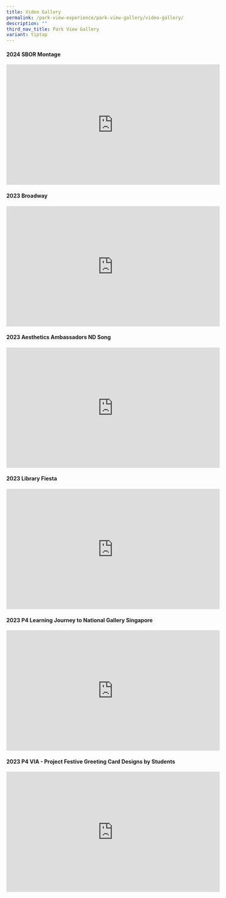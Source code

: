 ```yaml
---
title: Video Gallery
permalink: /park-view-experience/park-view-gallery/video-gallery/
description: ""
third_nav_title: Park View Gallery
variant: tiptap
---
```

<h4>2024 SBOR Montage</h4>
<div class="iframe-wrapper">
<iframe height="315" width="560" allowfullscreen="true" frameborder="0" src="https://www.youtube.com/embed/3KnoBkx84WE?si=oEJbO2srlhbbRWwU"></iframe>
</div>
<h4>2023 Broadway</h4>
<div class="iframe-wrapper">
<iframe height="315" width="560" allowfullscreen="true" frameborder="0" src="https://www.youtube.com/embed/pQYRbiJXTqg"></iframe>
</div>
<h4>2023 Aesthetics Ambassadors ND Song</h4>
<div class="iframe-wrapper">
<iframe height="315" width="560" allowfullscreen="true" frameborder="0" src="https://www.youtube.com/embed/K_xINo50T24?controls=0"></iframe>
</div>
<h4>2023 Library Fiesta</h4>
<div class="iframe-wrapper">
<iframe height="315" width="560" allowfullscreen="true" frameborder="0" src="https://www.youtube.com/embed/PHGBmiraIuA"></iframe>
</div>
<h4>2023 P4 Learning Journey to National Gallery Singapore</h4>
<div class="iframe-wrapper">
<iframe height="315" width="560" allowfullscreen="true" frameborder="0" src="https://www.youtube.com/embed/KrXbf6aODbE"></iframe>
</div>
<h4>2023 P4 VIA - Project Festive Greeting Card Designs by Students</h4>
<div class="iframe-wrapper">
<iframe height="315" width="560" allowfullscreen="true" frameborder="0" src="https://www.youtube.com/embed/iUUVXmzx98Y?controls=0"></iframe>
</div>
<p></p>